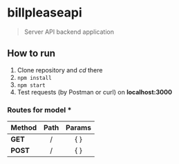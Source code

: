 # billpleaseapi
>Server API backend application

## How to run
1. Clone repository and _cd_ there
2. ```npm install```
3. ```npm start```
4. Test requests (by Postman or curl) on **localhost:3000** 

### Routes for model *

| Method        | Path             | Params  |
| ------------- |:----------------:| :------:|
| **GET**       | /                | { }     |
| **POST**      | /                | { }     |
